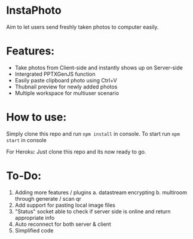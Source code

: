 # **InstaPhoto**
Aim to let users send freshly taken photos to computer easily.


# Features:
- Take photos from Client-side and instantly shows up on Server-side
- Intergrated PPTXGenJS function
- Easily paste clipboard photo using Ctrl+V
- Thubnail preview for newly added photos 
- Multiple workspace for multiuser scenario


# How to use:

Simply clone this repo and run `npm install` in console.
To start run `npm start` in console

For Heroku:
Just clone this repo and its now ready to go. 


# To-Do:
 1. Adding more features / plugins
	a. datastream encrypting
	b. multiroom through generate / scan qr
 2. Add support for pasting local image files
 3. "Status" socket able to check if server side is online and return appropriate info
 4. Auto reconnect for both server & client
 5. Simplified code